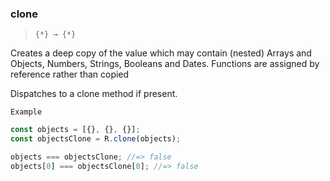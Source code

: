 ### clone

> `{*} → {*}`

Creates a deep copy of the value which may contain (nested) Arrays and Objects, Numbers, Strings, Booleans and Dates. Functions are assigned by reference rather than copied

Dispatches to a clone method if present.

`Example`

```js
const objects = [{}, {}, {}];
const objectsClone = R.clone(objects);

objects === objectsClone; //=> false
objects[0] === objectsClone[0]; //=> false
```
